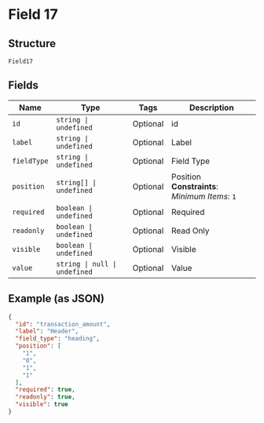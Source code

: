 
# Field 17

## Structure

`Field17`

## Fields

| Name | Type | Tags | Description |
|  --- | --- | --- | --- |
| `id` | `string \| undefined` | Optional | id |
| `label` | `string \| undefined` | Optional | Label |
| `fieldType` | `string \| undefined` | Optional | Field Type |
| `position` | `string[] \| undefined` | Optional | Position<br>**Constraints**: *Minimum Items*: `1` |
| `required` | `boolean \| undefined` | Optional | Required |
| `readonly` | `boolean \| undefined` | Optional | Read Only |
| `visible` | `boolean \| undefined` | Optional | Visible |
| `value` | `string \| null \| undefined` | Optional | Value |

## Example (as JSON)

```json
{
  "id": "transaction_amount",
  "label": "Header",
  "field_type": "heading",
  "position": [
    "1",
    "0",
    "1",
    "1"
  ],
  "required": true,
  "readonly": true,
  "visible": true
}
```

